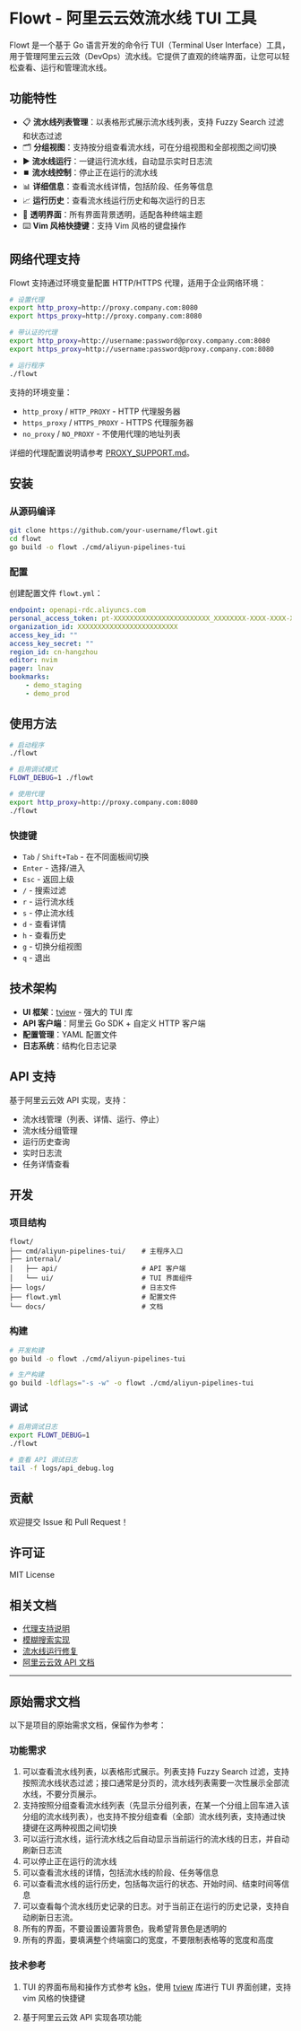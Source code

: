 # Flowt - 阿里云云效流水线 TUI 工具

Flowt 是一个基于 Go 语言开发的命令行 TUI（Terminal User Interface）工具，用于管理阿里云云效（DevOps）流水线。它提供了直观的终端界面，让您可以轻松查看、运行和管理流水线。

## 功能特性

- 📋 **流水线列表管理**：以表格形式展示流水线列表，支持 Fuzzy Search 过滤和状态过滤
- 🗂️ **分组视图**：支持按分组查看流水线，可在分组视图和全部视图之间切换
- ▶️ **流水线运行**：一键运行流水线，自动显示实时日志流
- ⏹️ **流水线控制**：停止正在运行的流水线
- 📊 **详细信息**：查看流水线详情，包括阶段、任务等信息
- 📈 **运行历史**：查看流水线运行历史和每次运行的日志
- 🎨 **透明界面**：所有界面背景透明，适配各种终端主题
- ⌨️ **Vim 风格快捷键**：支持 Vim 风格的键盘操作

## 网络代理支持

Flowt 支持通过环境变量配置 HTTP/HTTPS 代理，适用于企业网络环境：

```bash
# 设置代理
export http_proxy=http://proxy.company.com:8080
export https_proxy=http://proxy.company.com:8080

# 带认证的代理
export http_proxy=http://username:password@proxy.company.com:8080
export https_proxy=http://username:password@proxy.company.com:8080

# 运行程序
./flowt
```

支持的环境变量：
- `http_proxy` / `HTTP_PROXY` - HTTP 代理服务器
- `https_proxy` / `HTTPS_PROXY` - HTTPS 代理服务器  
- `no_proxy` / `NO_PROXY` - 不使用代理的地址列表

详细的代理配置说明请参考 [PROXY_SUPPORT.md](PROXY_SUPPORT.md)。

## 安装

### 从源码编译

```bash
git clone https://github.com/your-username/flowt.git
cd flowt
go build -o flowt ./cmd/aliyun-pipelines-tui
```

### 配置

创建配置文件 `flowt.yml`：

```yaml
endpoint: openapi-rdc.aliyuncs.com
personal_access_token: pt-XXXXXXXXXXXXXXXXXXXXXXXX_XXXXXXXX-XXXX-XXXX-XXXX-XXXXXXXXXXXX
organization_id: XXXXXXXXXXXXXXXXXXXXXXXXX
access_key_id: ""
access_key_secret: ""
region_id: cn-hangzhou
editor: nvim
pager: lnav
bookmarks:
    - demo_staging
    - demo_prod
```

## 使用方法

```bash
# 启动程序
./flowt

# 启用调试模式
FLOWT_DEBUG=1 ./flowt

# 使用代理
export http_proxy=http://proxy.company.com:8080
./flowt
```

### 快捷键

- `Tab` / `Shift+Tab` - 在不同面板间切换
- `Enter` - 选择/进入
- `Esc` - 返回上级
- `/` - 搜索过滤
- `r` - 运行流水线
- `s` - 停止流水线
- `d` - 查看详情
- `h` - 查看历史
- `g` - 切换分组视图
- `q` - 退出

## 技术架构

- **UI 框架**：[tview](https://github.com/rivo/tview) - 强大的 TUI 库
- **API 客户端**：阿里云 Go SDK + 自定义 HTTP 客户端
- **配置管理**：YAML 配置文件
- **日志系统**：结构化日志记录

## API 支持

基于阿里云云效 API 实现，支持：

- 流水线管理（列表、详情、运行、停止）
- 流水线分组管理
- 运行历史查询
- 实时日志流
- 任务详情查看

## 开发

### 项目结构

```
flowt/
├── cmd/aliyun-pipelines-tui/    # 主程序入口
├── internal/
│   ├── api/                     # API 客户端
│   └── ui/                      # TUI 界面组件
├── logs/                        # 日志文件
├── flowt.yml                    # 配置文件
└── docs/                        # 文档
```

### 构建

```bash
# 开发构建
go build -o flowt ./cmd/aliyun-pipelines-tui

# 生产构建
go build -ldflags="-s -w" -o flowt ./cmd/aliyun-pipelines-tui
```

### 调试

```bash
# 启用调试日志
export FLOWT_DEBUG=1
./flowt

# 查看 API 调试日志
tail -f logs/api_debug.log
```

## 贡献

欢迎提交 Issue 和 Pull Request！

## 许可证

MIT License

## 相关文档

- [代理支持说明](PROXY_SUPPORT.md)
- [模糊搜索实现](FUZZY_SEARCH_IMPLEMENTATION.md)
- [流水线运行修复](RUN_PIPELINE_FIX.md)
- [阿里云云效 API 文档](https://help.aliyun.com/zh/yunxiao/developer-reference/)

---

## 原始需求文档

以下是项目的原始需求文档，保留作为参考：

### 功能需求

1. 可以查看流水线列表，以表格形式展示。列表支持 Fuzzy Search 过滤，支持按照流水线状态过滤；接口通常是分页的，流水线列表需要一次性展示全部流水线，不要分页展示。
2. 支持按照分组查看流水线列表（先显示分组列表，在某一个分组上回车进入该分组的流水线列表），也支持不按分组查看（全部）流水线列表，支持通过快捷键在这两种视图之间切换
3. 可以运行流水线，运行流水线之后自动显示当前运行的流水线的日志，并自动刷新日志流
4. 可以停止正在运行的流水线
5. 可以查看流水线的详情，包括流水线的阶段、任务等信息
6. 可以查看流水线的运行历史，包括每次运行的状态、开始时间、结束时间等信息
7. 可以查看每个流水线历史记录的日志。对于当前正在运行的历史记录，支持自动刷新日志流。
8. 所有的界面，不要设置设置背景色，我希望背景色是透明的
9. 所有的界面，要填满整个终端窗口的宽度，不要限制表格等的宽度和高度

### 技术参考

1. TUI 的界面布局和操作方式参考 [k9s](https://github.com/derailed/k9s)，使用 [tview](https://github.com/rivo/tview) 库进行 TUI 界面创建，支持 vim 风格的快捷键

2. 基于阿里云云效 API 实现各项功能

